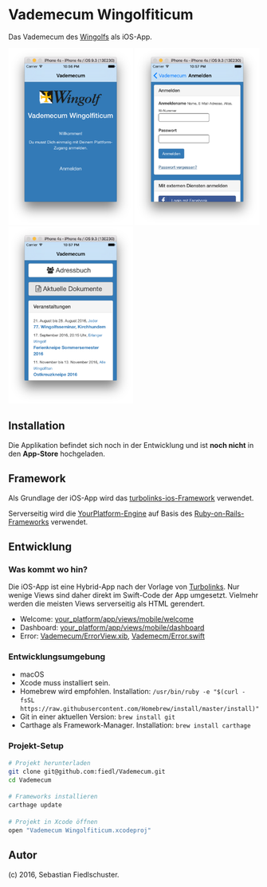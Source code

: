 # Vademecum Wingolfiticum

Das Vademecum des [Wingolfs](https://wingolf.org) als iOS-App.

<img src="screenshots/welcome.png" alt="welcome" width=250>
<img src="screenshots/sign_in.png" alt="sign_in" width=250>
<img src="screenshots/dashboard.png" alt="dashboard" width=250>

## Installation

Die Applikation befindet sich noch in der Entwicklung und ist **noch nicht** in den **App-Store** hochgeladen.

## Framework

Als Grundlage der iOS-App wird das [turbolinks-ios-Framework](https://github.com/turbolinks/turbolinks-ios) verwendet.

Serverseitig wird die [YourPlatform-Engine](https://github.com/fiedl/your_platform) auf Basis des [Ruby-on-Rails-Frameworks](https://github.com/rails/rails) verwendet.

## Entwicklung

### Was kommt wo hin?

Die iOS-App ist eine Hybrid-App nach der Vorlage von [Turbolinks](https://github.com/turbolinks/turbolinks). Nur wenige Views sind daher direkt im Swift-Code der App umgesetzt. Vielmehr werden die meisten Views serverseitig als HTML gerendert.

* Welcome: [your_platform/app/views/mobile/welcome](https://github.com/fiedl/your_platform/blob/master/app/views/mobile/welcome/index.html.haml)
* Dashboard: [your_platform/app/views/mobile/dashboard](https://github.com/fiedl/your_platform/blob/master/app/views/mobile/dashboard/index.html.haml)
* Error: [Vademecum/ErrorView.xib](https://github.com/fiedl/Vademecum/blob/master/Vademecum/ErrorView.xib), [Vademecm/Error.swift](https://github.com/fiedl/Vademecum/blob/master/Vademecum/Error.swift)

### Entwicklungsumgebung

* macOS
* Xcode muss installiert sein.
* Homebrew wird empfohlen. Installation: `/usr/bin/ruby -e "$(curl -fsSL https://raw.githubusercontent.com/Homebrew/install/master/install)"`
* Git in einer aktuellen Version: `brew install git`
* Carthage als Framework-Manager. Installation: `brew install carthage`

### Projekt-Setup

```bash
# Projekt herunterladen
git clone git@github.com:fiedl/Vademecum.git
cd Vademecum

# Frameworks installieren
carthage update

# Projekt in Xcode öffnen
open "Vademecum Wingolfiticum.xcodeproj"
```

## Autor

(c) 2016, Sebastian Fiedlschuster.
